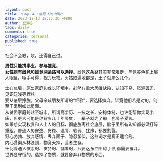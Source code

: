 ```yaml
---
layout: post
title: "Day 76：底层人的出路"
date: 2023-12-13 18:35:36 +0800
author: 丘海东 
tags: daily
comments: true
categories: personal
published: true
---
```

社会不会教，坎，还得自己过。  

**男性只能拼事业，参与雄竞**。  
**女性则有雌竞和雄竞两条路可以选择**。雌竞这条路其实非常难走，毕竟美色在上层人眼里，唾手可得，视为玩物。灰姑娘遍地都是，王子就那么几个。  

生在底层，原生家庭和成长环境中，必然有重大思维缺陷、认知不足、资源匮乏、见识短浅等桎梏。  
要从底层挣脱，父母亲戚朋友所谓的“经验”，要选择摈弃。毕竟他们若是对的，何至于混到如此局面。  
从贫困家庭跨越至城市，所谓高学历、一技之长、安稳体制，也许能帮你实现小康，但更大可能是你背负几十年房贷，一辈子就为了那一套房子受苦。  
如果想实现权贵和人上人的目标，彻底脱离社会底层，脑子里所有认知都必须打碎重组，普通人的安逸、安稳、温情、软弱、犹豫，都要割裂。  
野心勃勃、放弃感情、丢弃面子、隐忍蛰伏，这些词才是真正适合的。  
内心贯彻从林法则，物竞天择，适者生存。  
任何普通人依恋的、贪婪的、慵懒的，只要这东西阻碍了你,都需要摒弃。  
世界是守恒的，选择了物质，就要舍弃非物质的东西。
